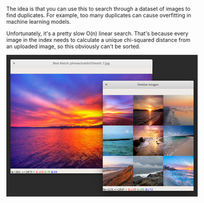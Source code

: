 The idea is that you can use this to search through a dataset of images to find duplicates.
For example, too many duplicates can cause overfitting in machine learning models.

Unfortunately, it's a pretty slow O(n) linear search. That's because every image in the index
needs to calculate a unique chi-squared distance from an uploaded image, so this obviously can't be sorted.



![alt text](https://raw.githubusercontent.com/tjbergstrom/Reverse-Image-Search/master/Reverse%20Image%20Search/screenshot.png)


